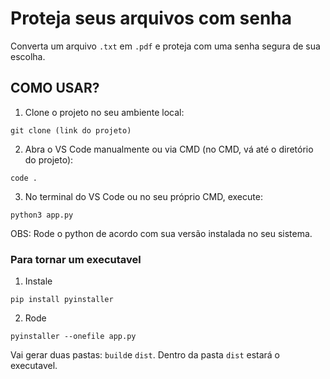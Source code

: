 # Proteja seus arquivos com senha

Converta um arquivo `.txt` em `.pdf` e proteja com uma senha segura de sua escolha.

## COMO USAR?


1. Clone o projeto no seu ambiente local:

```
git clone (link do projeto)
```

2. Abra o VS Code manualmente ou via CMD (no CMD, vá até o diretório do projeto):

```
code .
```

3. No terminal do VS Code ou no seu próprio CMD, execute:

```
python3 app.py
```

OBS: Rode o python de acordo com sua versão instalada no seu sistema.

### Para tornar um executavel 

1. Instale 
```
pip install pyinstaller
```

2. Rode
```
pyinstaller --onefile app.py
```

Vai gerar duas pastas: `build`e `dist`. Dentro da pasta `dist` estará o executavel.